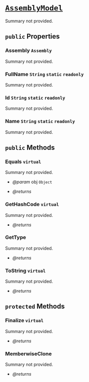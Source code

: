 # <code><a href="AssemblyModel.md">AssemblyModel</a></code>

Summary not provided.

## `public` Properties

### Assembly <code><span title="undefined">Assembly</span></code>

Summary not provided.

### FullName <code><span title="undefined">String</span></code> `static` `readonly`

Summary not provided.

### Id <code><span title="undefined">String</span></code> `static` `readonly`

Summary not provided.

### Name <code><span title="undefined">String</span></code> `static` `readonly`

Summary not provided.



## `public` Methods

### Equals `virtual`

Summary not provided.

- *@param* obj <code><span title="undefined">Object</span></code>

- *@returns* 

### GetHashCode `virtual`

Summary not provided.

- *@returns* 

### GetType

Summary not provided.

- *@returns* 

### ToString `virtual`

Summary not provided.

- *@returns* 

## `protected` Methods

### Finalize `virtual`

Summary not provided.

- *@returns* 

### MemberwiseClone

Summary not provided.

- *@returns* 